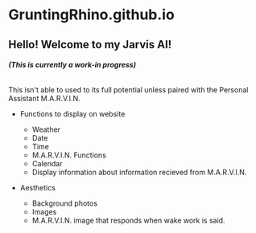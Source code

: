 # GruntingRhino.github.io
## Hello! Welcome to my Jarvis AI!
###### **(This is currently a work-in progress)**


This isn't able to used to its full potential unless paired with the Personal Assistant M.A.R.V.I.N.

- Functions to display on website
  - Weather
  - Date
  - Time
  - M.A.R.V.I.N. Functions
  - Calendar
  - Display information about information recieved from M.A.R.V.I.N.

- Aesthetics
  - Background photos
  - Images
  - M.A.R.V.I.N. image that responds when wake work is said.

